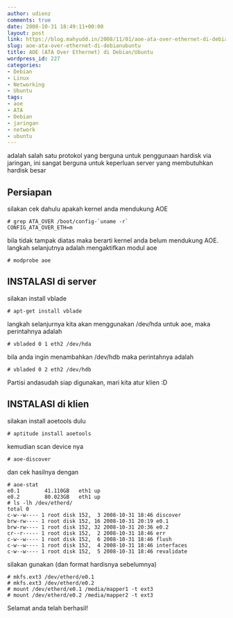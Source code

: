 ```yaml
---
author: udienz
comments: true
date: 2008-10-31 18:49:11+00:00
layout: post
link: https://blog.mahyudd.in/2008/11/01/aoe-ata-over-ethernet-di-debianubuntu.html
slug: aoe-ata-over-ethernet-di-debianubuntu
title: AOE (ATA Over Ethernet) di Debian/Ubuntu
wordpress_id: 227
categories:
- Debian
- Linux
- Networking
- Ubuntu
tags:
- aoe
- ATA
- Debian
- jaringan
- network
- ubuntu
---
```


adalah salah satu protokol yang berguna untuk penggunaan hardisk via jaringan, ini sangat berguna untuk keperluan server yang membutuhkan hardisk besar


## Persiapan


silakan cek dahulu apakah kernel anda mendukung AOE


    
    
    # grep ATA_OVER /boot/config-`uname -r`
    CONFIG_ATA_OVER_ETH=m 




bila tidak tampak diatas maka berarti kernel anda belum mendukung AOE. langkah selanjutnya adalah mengaktifkan modul aoe


    
    
    # modprobe aoe




## INSTALASI di server


silakan install vblade


    
    # apt-get install vblade



langkah selanjurnya kita akan menggunakan /dev/hda untuk aoe, maka perintahnya adalah


    
    # vbladed 0 1 eth2 /dev/hda



bila anda ingin menambahkan /dev/hdb maka perintahnya adalah


    
    # vbladed 0 2 eth2 /dev/hdb



Partisi andasudah siap digunakan, mari kita atur klien :D


## INSTALASI di klien


silakan install aoetools dulu


    
    # aptitude install aoetools



kemudian scan device nya


    
    # aoe-discover



dan cek hasilnya dengan


    
    # aoe-stat
    e0.1        41.110GB   eth1 up
    e0.2        80.023GB   eth1 up
    # ls -lh /dev/etherd/
    total 0
    c-w--w---- 1 root disk 152,  3 2008-10-31 18:46 discover
    brw-rw---- 1 root disk 152, 16 2008-10-31 20:19 e0.1
    brw-rw---- 1 root disk 152, 32 2008-10-31 20:36 e0.2
    cr--r----- 1 root disk 152,  2 2008-10-31 18:46 err
    c-w--w---- 1 root disk 152,  6 2008-10-31 18:46 flush
    c-w--w---- 1 root disk 152,  4 2008-10-31 18:46 interfaces
    c-w--w---- 1 root disk 152,  5 2008-10-31 18:46 revalidate
    


silakan gunakan (dan format hardisnya sebelumnya)


    
    
    # mkfs.ext3 /dev/etherd/e0.1
    # mkfs.ext3 /dev/etherd/e0.2
    # mount /dev/etherd/e0.1 /media/mapper1 -t ext3
    # mount /dev/etherd/e0.2 /media/mapper2 -t ext3



Selamat anda telah berhasil!
